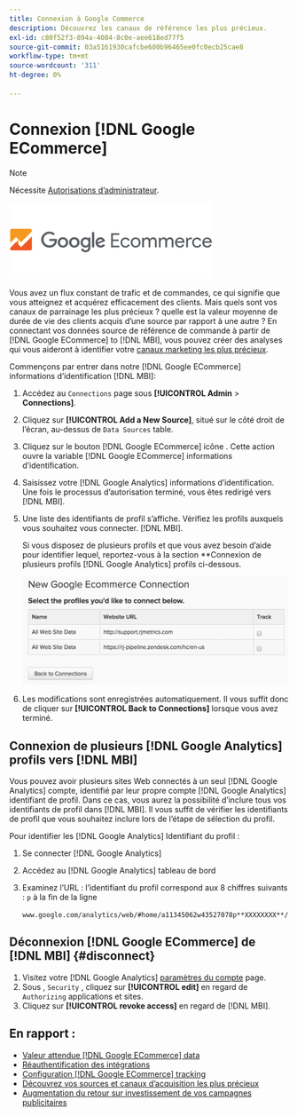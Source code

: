 ```yaml
---
title: Connexion à Google Commerce
description: Découvrez les canaux de référence les plus précieux.
exl-id: c80f52f3-894a-4084-8c0e-aee618ed77f5
source-git-commit: 03a5161930cafcbe600b96465ee0fc0ecb25cae8
workflow-type: tm+mt
source-wordcount: '311'
ht-degree: 0%

---
```


# Connexion [!DNL Google ECommerce]

>[!NOTE]
>
>Nécessite [Autorisations d’administrateur](../../../administrator/user-management/user-management.md).

![](../../../assets/google-ecommerce-logo.png)

Vous avez un flux constant de trafic et de commandes, ce qui signifie que vous atteignez et acquérez efficacement des clients. Mais quels sont vos canaux de parrainage les plus précieux ? quelle est la valeur moyenne de durée de vie des clients acquis d’une source par rapport à une autre ? En connectant vos données source de référence de commande à partir de [!DNL Google ECommerce] to [!DNL MBI], vous pouvez créer des analyses qui vous aideront à identifier votre [canaux marketing les plus précieux](../../../data-analyst/analysis/most-value-source-channel.md).

Commençons par entrer dans notre [!DNL Google ECommerce] informations d’identification [!DNL MBI]:

1. Accédez au `Connections` page sous **[!UICONTROL Admin** > **Connections]**.
1. Cliquez sur **[!UICONTROL Add a New Source]**, situé sur le côté droit de l’écran, au-dessus de `Data Sources` table.
1. Cliquez sur le bouton [!DNL Google ECommerce] icône . Cette action ouvre la variable [!DNL Google ECommerce] informations d’identification.
1. Saisissez votre [!DNL Google Analytics] informations d’identification. Une fois le processus d’autorisation terminé, vous êtes redirigé vers [!DNL MBI].
1. Une liste des identifiants de profil s’affiche. Vérifiez les profils auxquels vous souhaitez vous connecter. [!DNL MBI].

   Si vous disposez de plusieurs profils et que vous avez besoin d’aide pour identifier lequel, reportez-vous à la section **Connexion de plusieurs profils [!DNL Google Analytics] profils ci-dessous.

   ![](../../../assets/conn-mult-ga-profiles.png)<!--{: width="500"}-->

1. Les modifications sont enregistrées automatiquement. Il vous suffit donc de cliquer sur **[!UICONTROL Back to Connections]** lorsque vous avez terminé.

## Connexion de plusieurs [!DNL Google Analytics] profils vers [!DNL MBI]

Vous pouvez avoir plusieurs sites Web connectés à un seul [!DNL Google Analytics] compte, identifié par leur propre compte [!DNL Google Analytics] identifiant de profil. Dans ce cas, vous aurez la possibilité d’inclure tous vos identifiants de profil dans [!DNL MBI]. Il vous suffit de vérifier les identifiants de profil que vous souhaitez inclure lors de l’étape de sélection du profil.

Pour identifier les [!DNL Google Analytics] Identifiant du profil :

1. Se connecter [!DNL Google Analytics]
1. Accédez au [!DNL Google Analytics] tableau de bord
1. Examinez l’URL : l’identifiant du profil correspond aux 8 chiffres suivants : `p` à la fin de la ligne

   `www.google.com/analytics/web/#home/a11345062w43527078p**XXXXXXXX**/`

## Déconnexion [!DNL Google ECommerce] de [!DNL MBI] {#disconnect}

1. Visitez votre [!DNL Google Analytics] [paramètres du compte](https://www.google.com/accounts/) page.
1. Sous , `Security` , cliquez sur **[!UICONTROL edit]** en regard de `Authorizing` applications et sites.
1. Cliquez sur **[!UICONTROL revoke access]** en regard de [!DNL MBI].

## En rapport :

* [Valeur attendue [!DNL Google ECommerce] data](../integrations/google-ecommerce-data.md)
* [Réauthentification des intégrations](https://support.magento.com/hc/en-us/articles/360016733151)
* [Configuration [!DNL Google ECommerce] tracking](https://support.google.com/analytics/answer/1009612?hl=en)
* [Découvrez vos sources et canaux d’acquisition les plus précieux](../../analysis/most-value-source-channel.md)
* [Augmentation du retour sur investissement de vos campagnes publicitaires](../../analysis/roi-ad-camp.md)
